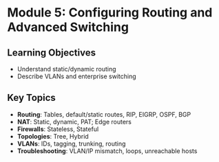 # Module 5: Configuring Routing and Advanced Switching

## Learning Objectives
- Understand static/dynamic routing
- Describe VLANs and enterprise switching

## Key Topics
- **Routing**: Tables, default/static routes, RIP, EIGRP, OSPF, BGP
- **NAT**: Static, dynamic, PAT; Edge routers
- **Firewalls**: Stateless, Stateful
- **Topologies**: Tree, Hybrid
- **VLANs**: IDs, tagging, trunking, routing
- **Troubleshooting**: VLAN/IP mismatch, loops, unreachable hosts
